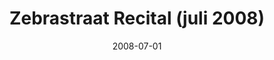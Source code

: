 ---
title: "Zebrastraat Recital (juli 2008)"
layout: gallery
date: 2008-07-01
thumbnail : IMG_4913.JPG
copyright: Stefaan Lippens
---